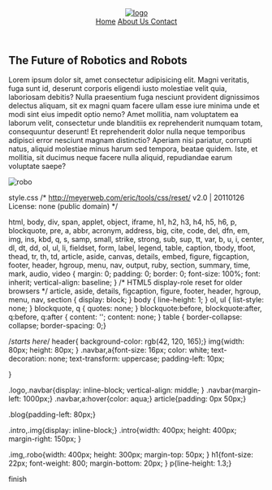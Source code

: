 
  <!DOCTYPE html>
  <html lang="en">
  <head>
      <meta charset="UTF-8">
      <meta http-equiv="X-UA-Compatible" content="IE=edge">
      <meta name="viewport" content="width=device-width, initial-scale=1.0">
      <title>Blog Page</title>
      <link rel="stylesheet" href="style.css">
  </head>  
  <body>
<header>
  <div class="bigbox">
    <div class="logo"><a href="#"><img src="pngwing.com.png" alt="logo"></a></div>
    <div class="navbar"><a href="#">Home</a>
    <a href="#">About Us </a>
    <a href="#">Contact</a></div>
  </div>
</header>
<main>
<article>
  <div class="blog">
<div class="intro"> <h1>The Future of Robotics and Robots</h1>
<p>Lorem ipsum dolor sit, amet consectetur adipisicing elit. Magni veritatis, fuga sunt id, deserunt corporis eligendi iusto molestiae velit quia, laboriosam debitis? Nulla praesentium fuga nesciunt provident dignissimos delectus aliquam, sit ex magni quam facere ullam esse iure minima unde et modi sint eius impedit optio nemo? Amet mollitia, nam voluptatem ea laborum velit, consectetur unde blanditiis ex reprehenderit numquam totam, consequuntur deserunt! Et reprehenderit dolor nulla neque temporibus adipisci error nesciunt magnam distinctio? Aperiam nisi pariatur, corrupti natus, aliquid molestiae minus harum sed tempora, beatae quidem. Iste, et mollitia, sit ducimus neque facere nulla aliquid, repudiandae earum voluptate saepe?</p></div>

<div class="img">
<img class="robo" src="robo.jpg" alt="robo">
</div>

</div>

</article>
</main>

</body>
</html>


style.css
/* http://meyerweb.com/eric/tools/css/reset/ 
   v2.0 | 20110126
   License: none (public domain)
*/

html, body, div, span, applet, object, iframe,
h1, h2, h3, h4, h5, h6, p, blockquote, pre,
a, abbr, acronym, address, big, cite, code,
del, dfn, em, img, ins, kbd, q, s, samp,
small, strike, strong, sub, sup, tt, var,
b, u, i, center,
dl, dt, dd, ol, ul, li,
fieldset, form, label, legend,
table, caption, tbody, tfoot, thead, tr, th, td,
article, aside, canvas, details, embed, 
figure, figcaption, footer, header, hgroup, 
menu, nav, output, ruby, section, summary,
time, mark, audio, video {
	margin: 0;
	padding: 0;
	border: 0;
	font-size: 100%;
	font: inherit;
	vertical-align: baseline;
}
/* HTML5 display-role reset for older browsers */
article, aside, details, figcaption, figure, 
footer, header, hgroup, menu, nav, section {
	display: block;
}
body {
	line-height: 1;
}
ol, ul {
	list-style: none;
}
blockquote, q {
	quotes: none;
}
blockquote:before, blockquote:after,
q:before, q:after {
	content: '';
	content: none;
}
table {
	border-collapse: collapse;
	border-spacing: 0;}

/*starts here*/
header{
background-color: rgb(42, 120, 165);}
img{width: 80px;
height: 80px;
}
.navbar,a{font-size: 16px;
    color: white;
text-decoration: none;
text-transform: uppercase;
padding-left: 10px;

}

.logo,.navbar{display: inline-block;
vertical-align: middle;
}
.navbar{margin-left: 1000px;}
.navbar,a:hover{color: aqua;}
article{padding: 0px 50px;}

.blog{padding-left: 80px;}

.intro,.img{display: inline-block;}
.intro{width: 400px;
height: 400px;
margin-right: 150px;
}

.img,.robo{width: 400px;
height: 300px;
margin-top: 50px;
}
h1{font-size: 22px;
font-weight: 800;
margin-bottom: 20px;
}
p{line-height: 1.3;}

finish


